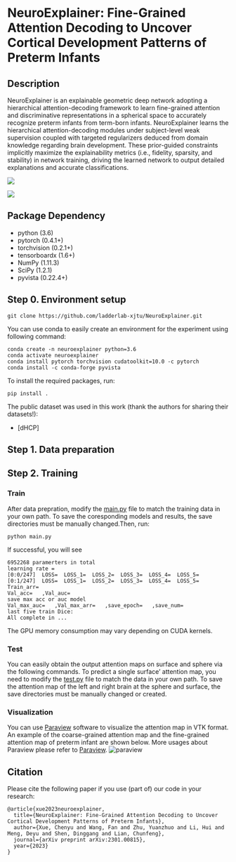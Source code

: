 # NeuroExplainer: Fine-Grained Attention Decoding to Uncover Cortical Development Patterns of Preterm Infants

## Description
NeuroExplainer is an explainable geometric deep network adopting a hierarchical attention-decoding framework to learn fine-grained attention and discriminative representations in a spherical space to accurately recognize preterm infants from term-born infants.
NeuroExplainer learns the hierarchical attention-decoding modules under subject-level weak supervision coupled with targeted regularizers deduced from domain knowledge regarding brain development. These prior-guided constraints implicitly maximize the explainability metrics (i.e., fidelity, sparsity, and stability) in network training, driving the learned network to output detailed explanations and accurate classifications.

![](https://github.com/qianyuhou/NeuroExplainer/blob/main/images/architecture.png)

![](https://github.com/qianyuhou/NeuroExplainer/blob/main/images/attention-comparison.png)
## Package Dependency
- python (3.6)
- pytorch (0.4.1+)
- torchvision (0.2.1+)
- tensorboardx (1.6+)
- NumPy (1.11.3)
- SciPy (1.2.1)
- pyvista (0.22.4+)
## Step 0. Environment setup
```
git clone https://github.com/ladderlab-xjtu/NeuroExplainer.git
```
You can use conda to easily create an environment for the experiment using following command:
```
conda create -n neuroexplainer python=3.6 
conda activate neuroexplainer
conda install pytorch torchvision cudatoolkit=10.0 -c pytorch
conda install -c conda-forge pyvista
```
To install the required packages, run:
```
pip install .
```

The public dataset was used in this work (thank the authors for sharing their datasets!):
- [dHCP]
## Step 1. Data preparation
## Step 2. Training
### Train
After data prepration, modify the [main.py](https://github.com/qianyuhou/NeuroExplainer/blob/main/main.py) file to match the training data in your own path. To save the coresponding models and results, the save directories must be manually changed.Then, run:
```
python main.py
```
If successful, you will see
```
6952268 paramerters in total
learning rate = 
[0:0/247]  LOSS=  LOSS_1=  LOSS_2=  LOSS_3=  LOSS_4=  LOSS_5=
[0:1/247]  LOSS=  LOSS_1=  LOSS_2=  LOSS_3=  LOSS_4=  LOSS_5=
Train_arr=
Val_acc=   ,Val_auc=
save max acc or auc model
Val_max_auc=   ,Val_max_arr=   ,save_epoch=   ,save_num=
last five train Dice: 
All complete in ...
```
The GPU memory consumption may vary depending on CUDA kernels.
### Test
You can easily obtain the output attention maps on surface and sphere via the following commands. To predict a single surface’ attention map, you need to modify the [test.py](https://github.com/qianyuhou/NeuroExplainer/blob/main/test.py) file to match the  data in your own path. To save the attention map of the left and right brain at the sphere and surface, the save directories must be manually changed or created.
### Visualization
You can use [Paraview](https://www.paraview.org/) software to visualize the attention map in VTK format. An example of the coarse-grained attention map and the fine-grained attention map of preterm infant are shown below. More usages about Paraview please refer to [Paraview](https://www.paraview.org/).
![paraview](https://github.com/qianyuhou/NeuroExplainer/blob/main/images/attention%20map.png)
## Citation
Please cite the following paper if you use (part of) our code in your research:
```
@article{xue2023neuroexplainer,
  title={NeuroExplainer: Fine-Grained Attention Decoding to Uncover Cortical Development Patterns of Preterm Infants},
  author={Xue, Chenyu and Wang, Fan and Zhu, Yuanzhuo and Li, Hui and Meng, Deyu and Shen, Dinggang and Lian, Chunfeng},
  journal={arXiv preprint arXiv:2301.00815},
  year={2023}
}
```
